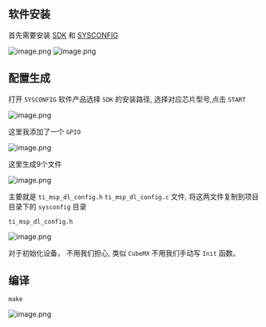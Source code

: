 
## 软件安装

首先需要安装 [SDK](https://www.ti.com/tool/MSPM0-SDK) 和 [SYSCONFIG](https://www.ti.com/tool/SYSCONFIG)

![image.png](https://s2.loli.net/2024/05/01/WBSRyHGcojzECZD.png)
![image.png](https://s2.loli.net/2024/05/01/hx8qmwv2a54tU1p.png)

## 配置生成

打开 `SYSCONFIG` 软件产品选择 `SDK` 的安装路径, 选择对应芯片型号,点击 `START`

![image.png](https://s2.loli.net/2024/05/01/8pR4A7kX6GSUf9i.png)

这里我添加了一个 `GPIO` 

![image.png](https://s2.loli.net/2024/05/01/vZdy1ePNsgtTn2E.png)

这里生成9个文件

![image.png](https://s2.loli.net/2024/05/01/FXZxROENwf5nvty.png)

主要就是 `ti_msp_dl_config.h` `ti_msp_dl_config.c` 文件, 将这两文件复制到项目目录下的 `sysconfig` 目录

`ti_msp_dl_config.h`

![image.png](https://s2.loli.net/2024/05/01/A8w9QS4VeXTtqiv.png)

对于初始化设备， 不用我们担心, 类似 `CubeMX` 不用我们手动写 `Init` 函数。

## 编译

`make`

![image.png](https://s2.loli.net/2024/05/01/I9jgrD4GZoPfN1W.png)

